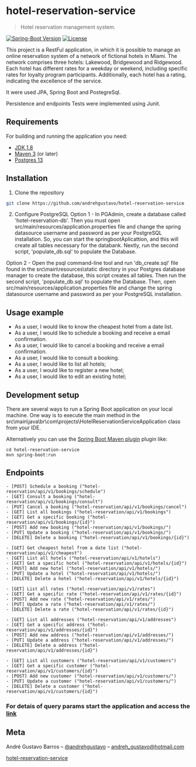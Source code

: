 # hotel-reservation-service
> Hotel reservation management system.

[![Spring-Boot Version](spring-boot-sm.png)][spring-boot-url]
[![License](http://img.shields.io/:license-apache-blue.svg)](http://www.apache.org/licenses/LICENSE-2.0.html)

This project is a RestFul application, in which it is possible to manage an online reservation system of a network of fictional hotels in Miami. The network comprises three hotels: Lakewood, Bridgewood and Ridgewood. Each hotel has different rates for a weekday or weekend, including specific rates for loyalty program participants. Additionally, each hotel has a rating, indicating the excellence of the service.

It were used JPA, Spring Boot and PostegreSql.

Persistence and endpoints Tests were implemented using Junit.


## Requirements
For building and running the application you need:

- [JDK 1.8](https://www.oracle.com/java/technologies/javase-downloads.html#JDK11)
- [Maven 3](https://maven.apache.org/) (or later)
- [Postgres 13](https://www.postgresql.org/about/news/postgresql-13-released-2077/)


## Installation

1. Clone the repository

```sh
git clone https://github.com/andrehgustavo/hotel-reservation-service
```

2. Configure PostgreSQL
Option 1 - In PGAdmin, create a database called 'hotel-reservation-db'. Then you must open src/main/resources/application.properties file and change the spring datasource username and password as per your PostgreSQL installation. So, you can start the springbootAplicattion, and this will create all tables necessary for the
databank. Nextly, run the second script, 'populate_db.sql' to populate the Database.

Option 2 - Open the psql command-line tool and run 'db_create.sql' file found in the src\main\resources\static directory in your Postgres database manager to create the database, this script creates all tables. Then run the second script, 'populate_db.sql' to populate the Database. Then, open src/main/resources/application.properties file and change the spring datasource username and password as per your PostgreSQL installation.

## Usage example

- As a user, I would like to know the cheapest hotel from a date list.
- As a user, I would like to schedule a booking and receive a email confirmation.
- As a user, I would like to cancel a booking and receive a email confirmation.
- As a user, I would like to consult a booking.
- As a user, I would like to list all hotels;
- As a user, I would like to register a new hotel;
- As a user, I would like to edit an existing hotel;

## Development setup


There are several ways to run a Spring Boot application on your local machine. One way is to execute the main method in the src\main\java\br\com\projects\HotelReservationServiceApplication class from your IDE.

Alternatively you can use the [Spring Boot Maven plugin](https://docs.spring.io/spring-boot/docs/current/reference/html/build-tool-plugins-maven-plugin.html) plugin like:

```shell
cd hotel-reservation-service
mvn spring-boot:run
```

## Endpoints
    - [POST] Schedule a booking ("hotel-reservation/api/v1/bookings/schedule")
    - [GET] Consult a booking ("hotel-reservation/api/v1/bookings/consult")
    - [PUT] Cancel a booking ("hotel-reservation/api/v1/bookings/cancel")
    - [GET] List all bookings ("hotel-reservation/api/v1/bookings")
    - [GET] Get a specific booking ("hotel-reservation/api/v1/bookings/{id}")
    - [POST] Add new booking ("hotel-reservation/api/v1/bookings/")
    - [PUT] Update a booking ("hotel-reservation/api/v1/bookings/")
    - [DELETE] Delete a booking ("hotel-reservation/api/v1/bookings/{id}")

    - [GET] Get cheapest hotel from a date list ("hotel-reservation/api/v1/cheapest")
    - [GET] List all hotels ("hotel-reservation/api/v1/hotels")
    - [GET] Get a specific hotel ("hotel-reservation/api/v1/hotels/{id}")
    - [POST] Add new hotel ("hotel-reservation/api/v1/hotels/")
    - [PUT] Update a hotel ("hotel-reservation/api/v1/hotels/")
    - [DELETE] Delete a hotel ("hotel-reservation/api/v1/hotels/{id}")

    - [GET] List all rates ("hotel-reservation/api/v1/rates")
    - [GET] Get a specific rate ("hotel-reservation/api/v1/rates/{id}")
    - [POST] Add new rate ("hotel-reservation/api/v1/rates/")
    - [PUT] Update a rate ("hotel-reservation/api/v1/rates/")
    - [DELETE] Delete a rate ("hotel-reservation/api/v1/rates/{id}")

    - [GET] List all addresses ("hotel-reservation/api/v1/addresses")
    - [GET] Get a specific address ("hotel-reservation/api/v1/addresses/{id}")
    - [POST] Add new address ("hotel-reservation/api/v1/addresses/")
    - [PUT] Update a address ("hotel-reservation/api/v1/addresses/")
    - [DELETE] Delete a address ("hotel-reservation/api/v1/addresses/{id}")

    - [GET] List all customers ("hotel-reservation/api/v1/customers")
    - [GET] Get a specific customer ("hotel-reservation/api/v1/customers/{id}")
    - [POST] Add new customer ("hotel-reservation/api/v1/customers/")
    - [PUT] Update a customer ("hotel-reservation/api/v1/customers/")
    - [DELETE] Delete a customer ("hotel-reservation/api/v1/customers/{id}")

### For detais of query params start the application and access the [link](http://localhost:8084/hotel-reservation/api/v1/swagger-ui.html/)
## Meta

André Gustavo Barros – [@andrehgustavo](https://www.linkedin.com/in/andr%C3%A9-gustavo-barros-457b9a43/) – andreh_gustavo@hotmail.com

[hotel-reservation-service](https://github.com/andrehgustavo/hotel-reservation-service)

<!-- Markdown link & img dfn's -->
[spring-boot-url]: https://ci.spring.io/teams/spring-boot/pipelines/spring-boot-2.4.x

